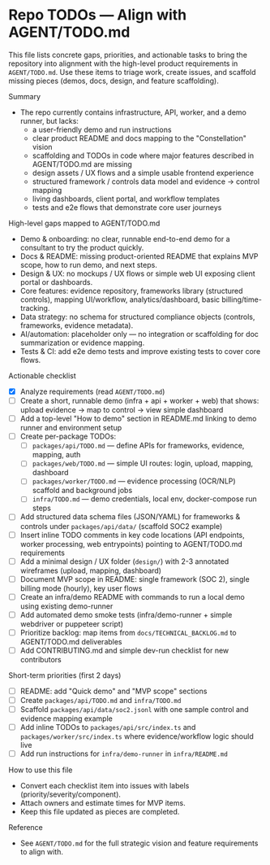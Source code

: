# Repo TODOs — Align with AGENT/TODO.md

This file lists concrete gaps, priorities, and actionable tasks to bring the repository into alignment with the high-level product requirements in `AGENT/TODO.md`. Use these items to triage work, create issues, and scaffold missing pieces (demos, docs, design, and feature scaffolding).

Summary
- The repo currently contains infrastructure, API, worker, and a demo runner, but lacks:
  - a user-friendly demo and run instructions
  - clear product README and docs mapping to the "Constellation" vision
  - scaffolding and TODOs in code where major features described in AGENT/TODO.md are missing
  - design assets / UX flows and a simple usable frontend experience
  - structured framework / controls data model and evidence -> control mapping
  - living dashboards, client portal, and workflow templates
  - tests and e2e flows that demonstrate core user journeys

High-level gaps mapped to AGENT/TODO.md
- Demo & onboarding: no clear, runnable end-to-end demo for a consultant to try the product quickly.
- Docs & README: missing product-oriented README that explains MVP scope, how to run demo, and next steps.
- Design & UX: no mockups / UX flows or simple web UI exposing client portal or dashboards.
- Core features: evidence repository, frameworks library (structured controls), mapping UI/workflow, analytics/dashboard, basic billing/time-tracking.
- Data strategy: no schema for structured compliance objects (controls, frameworks, evidence metadata).
- AI/automation: placeholder only — no integration or scaffolding for doc summarization or evidence mapping.
- Tests & CI: add e2e demo tests and improve existing tests to cover core flows.

Actionable checklist
- [x] Analyze requirements (read `AGENT/TODO.md`)
- [ ] Create a short, runnable demo (infra + api + worker + web) that shows: upload evidence -> map to control -> view simple dashboard
- [ ] Add a top-level "How to demo" section in README.md linking to demo runner and environment setup
- [ ] Create per-package TODOs:
  - [ ] `packages/api/TODO.md` — define APIs for frameworks, evidence, mapping, auth
  - [ ] `packages/web/TODO.md` — simple UI routes: login, upload, mapping, dashboard
  - [ ] `packages/worker/TODO.md` — evidence processing (OCR/NLP) scaffold and background jobs
  - [ ] `infra/TODO.md` — demo credentials, local env, docker-compose run steps
- [ ] Add structured data schema files (JSON/YAML) for frameworks & controls under `packages/api/data/` (scaffold SOC2 example)
- [ ] Insert inline TODO comments in key code locations (API endpoints, worker processing, web entrypoints) pointing to AGENT/TODO.md requirements
- [ ] Add a minimal design / UX folder (`design/`) with 2-3 annotated wireframes (upload, mapping, dashboard)
- [ ] Document MVP scope in README: single framework (SOC 2), single billing mode (hourly), key user flows
- [ ] Create an infra/demo README with commands to run a local demo using existing demo-runner
- [ ] Add automated demo smoke tests (infra/demo-runner + simple webdriver or puppeteer script)
- [ ] Prioritize backlog: map items from `docs/TECHNICAL_BACKLOG.md` to AGENT/TODO.md deliverables
- [ ] Add CONTRIBUTING.md and simple dev-run checklist for new contributors

Short-term priorities (first 2 days)
- [ ] README: add "Quick demo" and "MVP scope" sections
- [ ] Create `packages/api/TODO.md` and `infra/TODO.md`
- [ ] Scaffold `packages/api/data/soc2.jsonl` with one sample control and evidence mapping example
- [ ] Add inline TODOs to `packages/api/src/index.ts` and `packages/worker/src/index.ts` where evidence/workflow logic should live
- [ ] Add run instructions for `infra/demo-runner` in `infra/README.md`

How to use this file
- Convert each checklist item into issues with labels (priority/severity/component).
- Attach owners and estimate times for MVP items.
- Keep this file updated as pieces are completed.

Reference
- See `AGENT/TODO.md` for the full strategic vision and feature requirements to align with.
